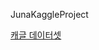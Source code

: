 JunaKaggleProject

<a href=https://www.kaggle.com/datasets/paultimothymooney/chest-xray-pneumonia>캐글 데이터셋</a>
